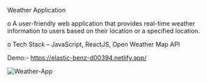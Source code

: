 Weather Application

o A user-friendly web application that provides real-time weather information to users based on their location or a specified location.

o Tech Stack – JavaScript, ReactJS, Open Weather Map API

Demo:-
https://elastic-benz-d00394.netlify.app/

![Weather-App](https://github.com/aryansingh027/Weather-App/assets/90173266/c4b485f3-450b-4692-8f9f-4ee71d7acad3)
